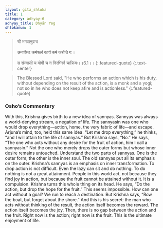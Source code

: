```yaml
---
layout: gita_shloka
title: 1
category: adhyay-6
adhyay_title: Dhyān Yog
shlokanum: 1
---
```


> श्री भगवानुवाच<br><br>अनाश्रितः कर्मफलं कार्यं कर्म करोति यः।<br><br>स संन्यासी च योगी च न निरग्निर्न चाक्रियः।।6.1।।
{:.featured-quote} 
{:.text-center}

> The Blessed Lord said, "He who performs an action which is his duty, without depending on the result of the action, is a monk and a yogi; not so in he who does not keep afire and is actionless."
{:.featured-quote}

### Osho’s Commentary
With this, Krishna gives birth to a new idea of sannyas. Sannyas was always a world-denying stream, a negation of life. The sannyasin was one who would drop everything—action, home, the very fabric of life—and escape.
Arjuna’s mind, too, held this same idea. “Let me drop everything,” he thinks, “and I will attain to the life of sannyas.”
But Krishna says, “No.” He says, “The one who acts without any desire for the fruit of action, him I call a sannyasin.” Not the one who merely drops the outer forms but whose inner desire remains untouched.
Understand the two parts of sannyas. One is the outer form; the other is the inner soul. The old sannyas put all its emphasis on the outer. Krishna’s sannyas is an emphasis on inner transformation.
To drop action is not difficult. Even the lazy can sit and do nothing. To do nothing is not a great attainment. People in this world act, not because they find joy in action, but because the fruit cannot be attained without it. It is a compulsion.
Krishna turns this whole thing on its head. He says, “Do the action, but drop the hope for the fruit.” This seems impossible. How can one act without a goal? We run to reach a destination. But Krishna says, “Row the boat, but forget about the shore.” And this is his secret: the man who acts without thinking of the result, the action itself becomes the reward. The action itself becomes the joy. Then, there is no gap between the action and the fruit. Right now is the action; right now is the fruit. This is the ultimate enjoyment of life.
